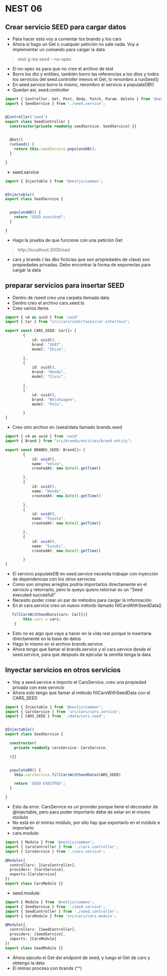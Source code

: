 # NEST 06

## Crear servicio SEED para cargar datos
- Para hacer esto voy a comentar los brands y los cars
- Ahora si hago un Get o cualquier petición no sale nada. Voy a implementar un comando para cargar la data
> nest g res seed --no-spec
- El no-spec es para que no cree el archivo de test
- Borro los dto y entities, también borro las referencias a los dtos y todos los servicios del seed.controller menos el Get, lo renombro a runSeed()
- En seed.service borro lo mismo, renombro el servicio a populateDB()
- Quedan así, seed.controller
~~~ts
import { Controller, Get, Post, Body, Patch, Param, Delete } from '@nestjs/common';
import { SeedService } from './seed.service';


@Controller('seed')
export class SeedController {
  constructor(private readonly seedService: SeedService) {}

  
  @Get()
  runSeed() {
    return this.seedService.populateDB();
  }

}
~~~
- seed.service
~~~js
import { Injectable } from '@nestjs/common';


@Injectable()
export class SeedService {


  populateDB() {
    return "SEED executed";
  }

}
~~~
- Hago la prueba de que funcione con una petición Get 
> http://localhost:3000/sed
- cars y brands ( las dbs ficticias que son propiedades de clase) son propiedades privadas. Debo encontrar la forma de exponerlas para cargar la data

## preparar servicios para insertar SEED
- Dentro de /seed creo una carpeta llamada data
- Dentro creo el archivo cars.seed.ts
- Creo varios items
~~~ts
import { v4 as uuid } from 'uuid'
import { Car } from "src/cars/interfaces/car.interface";

export const CARS_SEED: Car[]= [
        {
            id: uuid(),
            brand: "SEAT",
            model: "Ibiza",

        },
        {
            id: uuid(),
            brand: "Honda",
            model: "Civic",

        },
        {
            id: uuid(),
            brand: "Wolskwagen",
            model: "Polo",

        }
]
~~~
- Creo otro archivo en /seed/data llamado brands.seed
~~~ts
import { v4 as uuid } from 'uuid'
import { Brand } from "src/brands/entities/brand.entity";

export const BRANDS_SEED: Brand[]= [
        {
            id: uuid(),
            name: "Volvo",
            createdAt: new Date().getTime()

        },
        {
            id: uuid(),
            name: "Honda",
            createdAt: new Date().getTime()

        },
        {
            id: uuid(),
            name: "Toyota",
            createdAt: new Date().getTime()

        },
        {
            id: uuid(),
            name: "Suzuki",
            createdAt: new Date().getTime()

        }
]
~~~
- El servicio populateDB en seed.service necesita trabajar con inyección de dependencias con los otros servicios
- Como son simples arreglos podría importarlos directamente en el servicio y retornarlo, pero lo queyo quiero retornar es un "Seed executed succesfull"
- Necesito poder crear un par de métodos para cargar la información
- En el cars.service creo un nuevo método llamado fillCarsWithSeedData()
~~~ts
   fillCarsWithSeedData(cars: Car[]){
        this.cars = cars;
    } 
~~~
- Esto no es algo que vaya a hacer en la vida real porque lo insertaría directamente en la base de datos
- Hago lo mismo en el archivo brands.service
- Ahora tengo que llamar el brands.service y el cars.service desde el seed.service, para que después de ejecutar la semilla tenga la data
## Inyectar servicios en otros servicios
- Voy a seed.service e importo el CarsService, creo una propiedad privada con este servicio
- Ahora solo tengo que llamar al método fillCarsWithSeedData con el CARS_SEED
~~~ts
import { Injectable } from '@nestjs/common';
import { CarsService } from 'src/cars/cars.service';
import { CARS_SEED } from './data/cars.seed';


@Injectable()
export class SeedService {

  constructor(
    private readonly carsService: CarsService,

  ){}


  populateDB() {
    this.carsService.fillCarsWithSeedData(CARS_SEED)

    return 'SEED EXECUTED';
  }

}
~~~
- Esto da error. CarsService es un provider porque tiene el decorador de @injectable, pero para poder importarlo debe de estar en el mismo módulo
- No está en el mimso módulo, por ello hay que exportarlo en el módulo e importarlo
- cars.module:
~~~ts
import { Module } from '@nestjs/common';
import { CarsController } from './cars.controller';
import { CarsService } from './cars.service';

@Module({
  controllers: [CarsController],
  providers: [CarsService],
  exports:[CarsService]
})
export class CarsModule {}
~~~
- seed.module:
~~~ts
import { Module } from '@nestjs/common';
import { SeedService } from './seed.service';
import { SeedController } from './seed.controller';
import { CarsModule } from 'src/cars/cars.module';

@Module({
  controllers: [SeedController],
  providers: [SeedService],
  imports: [CarsModule]
})
export class SeedModule {}
~~~
- Ahora ejecuto el Get del endpoint de seed, y luego el Get de cars y obtengo la data
- El mimso proceso con brands (^^)



